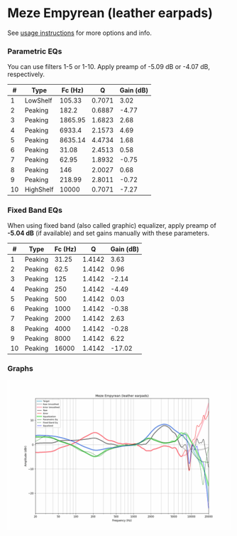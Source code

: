 # Meze Empyrean (leather earpads)
See [usage instructions](https://github.com/jaakkopasanen/AutoEq#usage) for more options and info.

### Parametric EQs
You can use filters 1-5 or 1-10. Apply preamp of -5.09 dB or -4.07 dB, respectively.

|   # | Type      |   Fc (Hz) |      Q |   Gain (dB) |
|-----|-----------|-----------|--------|-------------|
|   1 | LowShelf  |    105.33 | 0.7071 |        3.02 |
|   2 | Peaking   |    182.2  | 0.6887 |       -4.77 |
|   3 | Peaking   |   1865.95 | 1.6823 |        2.68 |
|   4 | Peaking   |   6933.4  | 2.1573 |        4.69 |
|   5 | Peaking   |   8635.14 | 4.4734 |        1.68 |
|   6 | Peaking   |     31.08 | 2.4513 |        0.58 |
|   7 | Peaking   |     62.95 | 1.8932 |       -0.75 |
|   8 | Peaking   |    146    | 2.0027 |        0.68 |
|   9 | Peaking   |    218.99 | 2.8011 |       -0.72 |
|  10 | HighShelf |  10000    | 0.7071 |       -7.27 |

### Fixed Band EQs
When using fixed band (also called graphic) equalizer, apply preamp of **-5.04 dB** (if available) and set gains manually with these parameters.

|   # | Type    |   Fc (Hz) |      Q |   Gain (dB) |
|-----|---------|-----------|--------|-------------|
|   1 | Peaking |     31.25 | 1.4142 |        3.63 |
|   2 | Peaking |     62.5  | 1.4142 |        0.96 |
|   3 | Peaking |    125    | 1.4142 |       -2.14 |
|   4 | Peaking |    250    | 1.4142 |       -4.49 |
|   5 | Peaking |    500    | 1.4142 |        0.03 |
|   6 | Peaking |   1000    | 1.4142 |       -0.38 |
|   7 | Peaking |   2000    | 1.4142 |        2.63 |
|   8 | Peaking |   4000    | 1.4142 |       -0.28 |
|   9 | Peaking |   8000    | 1.4142 |        6.22 |
|  10 | Peaking |  16000    | 1.4142 |      -17.02 |

### Graphs
![](./Meze%20Empyrean%20(leather%20earpads).png)
